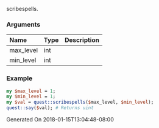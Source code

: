 scribespells.
### Arguments
**Name**|**Type**|**Description**
:---|:---|:---
max_level|int|
min_level|int|

### Example

```perl
my $max_level = 1;
my $min_level = 1;
my $val = quest::scribespells($max_level, $min_level);
quest::say($val); # Returns uint
```


Generated On 2018-01-15T13:04:48-08:00